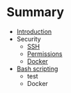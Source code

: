 # Summary

* [Introduction](README.md)
* Security
   * [SSH](ssh.md)
   * [Permissions](permissions.md)
   * [Docker](docker.md)
* [Bash scripting](bash_scripting.md)
   * test
   * Docker

